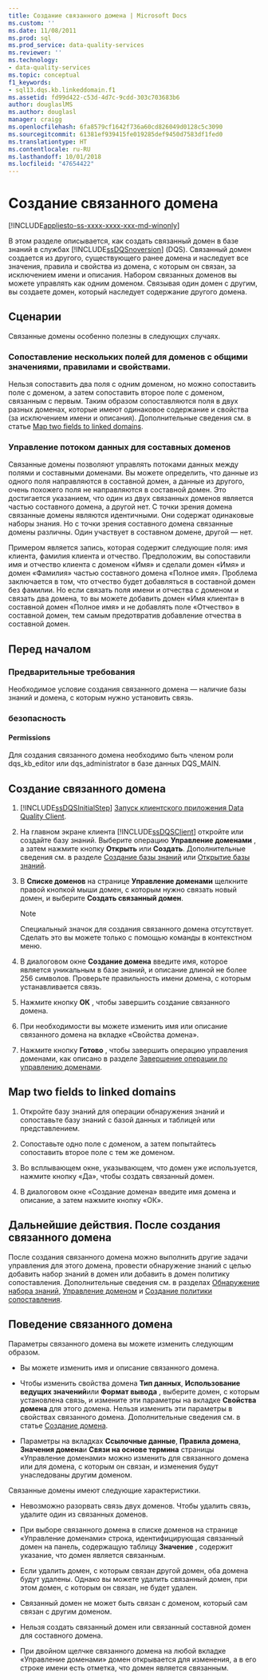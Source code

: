 ```yaml
---
title: Создание связанного домена | Microsoft Docs
ms.custom: ''
ms.date: 11/08/2011
ms.prod: sql
ms.prod_service: data-quality-services
ms.reviewer: ''
ms.technology:
- data-quality-services
ms.topic: conceptual
f1_keywords:
- sql13.dqs.kb.linkeddomain.f1
ms.assetid: fd99d422-c53d-4d7c-9cdd-303c703683b6
author: douglaslMS
ms.author: douglasl
manager: craigg
ms.openlocfilehash: 6fa8579cf1642f736a60cd826049d0128c5c3090
ms.sourcegitcommit: 61381ef939415fe019285def9450d7583df1fed0
ms.translationtype: HT
ms.contentlocale: ru-RU
ms.lasthandoff: 10/01/2018
ms.locfileid: "47654422"
---
```

# <a name="create-a-linked-domain"></a>Создание связанного домена

[!INCLUDE[appliesto-ss-xxxx-xxxx-xxx-md-winonly](../includes/appliesto-ss-xxxx-xxxx-xxx-md-winonly.md)]

  В этом разделе описывается, как создать связанный домен в базе знаний в службах [!INCLUDE[ssDQSnoversion](../includes/ssdqsnoversion-md.md)] (DQS). Связанный домен создается из другого, существующего ранее домена и наследует все значения, правила и свойства из домена, с которым он связан, за исключением имени и описания. Набором связанных доменов вы можете управлять как одним доменом. Связывая один домен с другим, вы создаете домен, который наследует содержание другого домена.  
  
## <a name="scenarios"></a>Сценарии  
 Связанные домены особенно полезны в следующих случаях.  
  
### <a name="mapping-multiple-fields-to-domains-that-share-values-rules-and-properties"></a>Сопоставление нескольких полей для доменов с общими значениями, правилами и свойствами.  
 Нельзя сопоставить два поля с одним доменом, но можно сопоставить поле с доменом, а затем сопоставить второе поле с доменом, связанным с первым. Таким образом сопоставляются поля в двух разных доменах, которые имеют одинаковое содержание и свойства (за исключением имени и описания). Дополнительные сведения см. в статье [Map two fields to linked domains](#Map).  
  
### <a name="controlling-data-flow-to-composite-domains"></a>Управление потоком данных для составных доменов  
 Связанные домены позволяют управлять потоками данных между полями и составными доменами. Вы можете определить, что данные из одного поля направляются в составной домен, а данные из другого, очень похожего поля не направляются в составной домен. Это достигается указанием, что один из двух связанных доменов является частью составного домена, а другой нет. С точки зрения домена связанные домены являются идентичными. Они содержат одинаковые наборы знания. Но с точки зрения составного домена связанные домены различны. Один участвует в составном домене, другой — нет.  
  
 Примером является запись, которая содержит следующие поля: имя клиента, фамилия клиента и отчество. Предположим, вы сопоставили имя и отчество клиента с доменом «Имя» и сделали домен «Имя» и домен «Фамилия» частью составного домена «Полное имя». Проблема заключается в том, что отчество будет добавляться в составной домен без фамилии. Но если связать поля имени и отчества с доменом и связать два домена, то вы можете добавить домен «Имя клиента» в составной домен «Полное имя» и не добавлять поле «Отчество» в составной домен, тем самым предотвратив добавление отчества в составной домен.  
  
##  <a name="BeforeYouBegin"></a> Перед началом  
  
###  <a name="Prerequisites"></a> Предварительные требования  
 Необходимое условие создания связанного домена — наличие базы знаний и домена, с которым нужно установить связь.  
  
###  <a name="Security"></a> безопасность  
  
####  <a name="Permissions"></a> Permissions  
 Для создания связанного домена необходимо быть членом роли dqs_kb_editor или dqs_administrator в базе данных DQS_MAIN.  
  
##  <a name="Create"></a> Создание связанного домена  
  
1.  [!INCLUDE[ssDQSInitialStep](../includes/ssdqsinitialstep-md.md)] [Запуск клиентского приложения Data Quality Client](../data-quality-services/run-the-data-quality-client-application.md).  
  
2.  На главном экране клиента [!INCLUDE[ssDQSClient](../includes/ssdqsclient-md.md)] откройте или создайте базу знаний. Выберите операцию **Управление доменами** , а затем нажмите кнопку **Открыть** или **Создать**. Дополнительные сведения см. в разделе [Создание базы знаний](../data-quality-services/create-a-knowledge-base.md) или [Открытие базы знаний](../data-quality-services/open-a-knowledge-base.md).  
  
3.  В **Списке доменов** на странице **Управление доменами** щелкните правой кнопкой мыши домен, с которым нужно связать новый домен, и выберите **Создать связанный домен**.  
  
    > [!NOTE]  
    >  Специальный значок для создания связанного домена отсутствует. Сделать это вы можете только с помощью команды в контекстном меню.  
  
4.  В диалоговом окне **Создание домена** введите имя, которое является уникальным в базе знаний, и описание длиной не более 256 символов. Проверьте правильность имени домена, с которым устанавливается связь.  
  
5.  Нажмите кнопку **ОК** , чтобы завершить создание связанного домена.  
  
6.  При необходимости вы можете изменить имя или описание связанного домена на вкладке «Свойства домена».  
  
7.  Нажмите кнопку **Готово** , чтобы завершить операцию управления доменами, как описано в разделе [Завершение операции по управлению доменами](http://msdn.microsoft.com/library/ab6505ad-3090-453b-bb01-58435e7fa7c0).  
  
##  <a name="Map"></a> Map two fields to linked domains  
  
1.  Откройте базу знаний для операции обнаружения знаний и сопоставьте базу знаний с базой данных и таблицей или представлением.  
  
2.  Сопоставьте одно поле с доменом, а затем попытайтесь сопоставить второе поле с тем же доменом.  
  
3.  Во всплывающем окне, указывающем, что домен уже используется, нажмите кнопку «Да», чтобы создать связанный домен.  
  
4.  В диалоговом окне «Создание домена» введите имя домена и описание, а затем нажмите кнопку «ОК».  
  
##  <a name="FollowUp"></a> Дальнейшие действия. После создания связанного домена  
 После создания связанного домена можно выполнить другие задачи управления для этого домена, провести обнаружение знаний с целью добавить набор знаний в домен или добавить в домен политику сопоставления. Дополнительные сведения см. в разделах [Обнаружение набора знаний](../data-quality-services/perform-knowledge-discovery.md), [Управление доменом](../data-quality-services/managing-a-domain.md) и [Создание политики сопоставления](../data-quality-services/create-a-matching-policy.md).  
  
##  <a name="Behavior"></a> Поведение связанного домена  
 Параметры связанного домена вы можете изменить следующим образом.  
  
-   Вы можете изменить имя и описание связанного домена.  
  
-   Чтобы изменить свойства домена **Тип данных**, **Использование ведущих значений**или **Формат вывода** , выберите домен, с которым установлена связь, и измените эти параметры на вкладке **Свойства домена** для этого домена. Нельзя изменить эти параметры в свойствах связанного домена. Дополнительные сведения см. в статье [Создание домена](../data-quality-services/create-a-domain.md).  
  
-   Параметры на вкладках **Ссылочные данные**, **Правила домена**, **Значения домена**и **Связи на основе термина** страницы «Управление доменами» можно изменить для связанного домена или для домена, с которым он связан, и изменения будут унаследованы другим доменом.  
  
 Связанные домены имеют следующие характеристики.  
  
-   Невозможно разорвать связь двух доменов. Чтобы удалить связь, удалите один из связанных доменов.  
  
-   При выборе связанного домена в списке доменов на странице «Управление доменами» строка, идентифицирующая связанный домен на панель, содержащую таблицу **Значение** , содержит указание, что домен является связанным.  
  
-   Если удалить домен, с которым связан другой домен, оба домена будут удалены. Однако вы можете удалить связанный домен, при этом домен, с которым он связан, не будет удален.  
  
-   Связанный домен не может быть связан с доменом, который сам связан с другим доменом.  
  
-   Нельзя создать связанный домен или связанный составной домен для составного домена.  
  
-   При двойном щелчке связанного домена на любой вкладке «Управление доменами» домен открывается для изменения, а в его строке имени есть отметка, что домен является связанным.  
  
  
